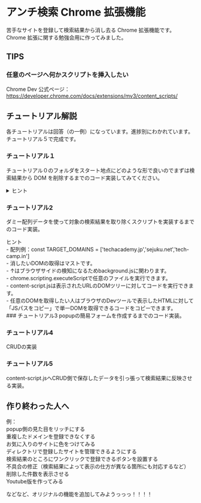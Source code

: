 # アンチ検索 Chrome 拡張機能

苦手なサイトを登録して検索結果から消し去る Chrome 拡張機能です。  
Chrome 拡張に関する勉強会用に作ってみました。

## TIPS

### 任意のページへ何かスクリプトを挿入したい

Chrome Dev 公式ページ：https://developer.chrome.com/docs/extensions/mv3/content_scripts/

## チュートリアル解説

各チュートリアルは回答（の一例）になっています。進捗別にわかれています。チュートリアル５で完成です。

### チュートリアル１

チュートリアル０のフォルダをスタート地点にどのような形で良いのでまずは検索結果から DOM を削除するまでのコード実装してみてください。

<details>
<summary>ヒント</summary>
- DOMの取得は document.getElementById や document.querySelectorAll を使うことで取得できます。</br>  
- manifest.jsonのcontent_scriptsのプロパティmatchに設定されたURLでコードが実行されます。</br>  
- chrome.action.onClicked.addListener を使うとURLがmatchしたタイミングを検知できます。</br>  
- ↑はブラウザサイドの検知になるためbackground.jsに関わります。</br>  
- chrome.scripting.executeScriptで任意のファイルを実行できます。</br>  
- content-script.jsは表示されたURLのDOMツリーに対してコードを実行できます。</br>  
- 任意のDOMを取得したい人はブラウザのDevツールで表示したHTMLに対して「JSパスをコピー」で単一DOMを取得できるコードをコピーできます。</br>  
</details>  
  
### チュートリアル2
ダミー配列データを使って対象の検索結果を取り除くスクリプトを実装するまでのコード実装。
  
<summary>ヒント</summary>
- 配列例：const TARGET_DOMAINS = ['techacademy.jp','sejuku.net','tech-camp.in']</br>  
- 消したいDOMの取得はマストです。</br>  
- ↑はブラウザサイドの検知になるためbackground.jsに関わります。</br>  
- chrome.scripting.executeScriptで任意のファイルを実行できます。</br>  
- content-script.jsは表示されたURLのDOMツリーに対してコードを実行できます。</br>  
- 任意のDOMを取得したい人はブラウザのDevツールで表示したHTMLに対して「JSパスをコピー」で単一DOMを取得できるコードをコピーできます。</br>  
</details>  
### チュートリアル3
popupの簡易フォームを作成するまでのコード実装。
  
### チュートリアル4
CRUDの実装
  
### チュートリアル5
content-script.jsへCRUD側で保存したデータを引っ張って検索結果に反映させる実装。
## 作り終わった人へ
例：  
popup側の見た目をリッチにする  
重複したドメインを登録できなくする  
お気に入りのサイトに色をつけてみる  
ディレクトリで登録したサイトを管理できるようにする  
検索結果のところにワンクリックで登録できるボタンを設置する  
不具合の修正（検索結果によって表示の仕方が異なる箇所にも対応するなど）  
削除した件数を表示させる  
Youtube版を作ってみる  
  
  
などなど、オリジナルの機能を追加してみようっっっ！！！！
